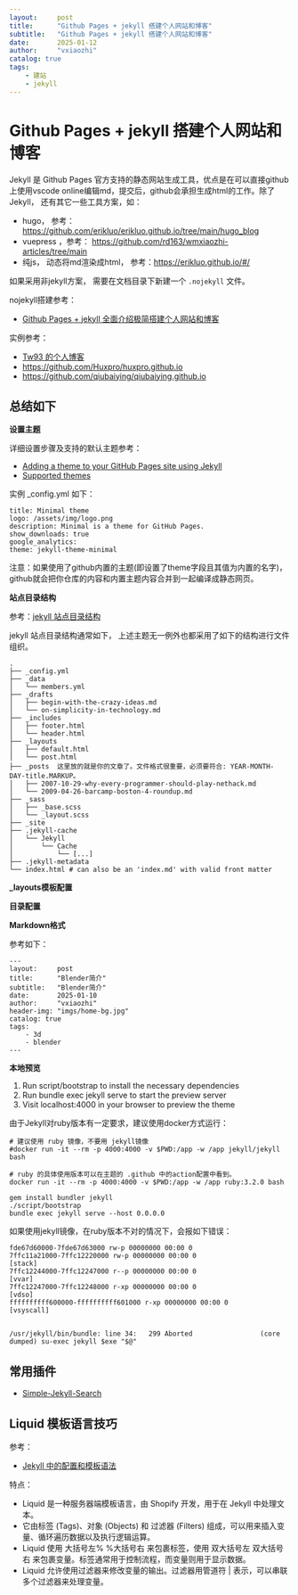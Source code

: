 ```yaml
---
layout:     post
title:      "Github Pages + jekyll 搭建个人网站和博客"
subtitle:   "Github Pages + jekyll 搭建个人网站和博客"
date:       2025-01-12
author:     "vxiaozhi"
catalog: true
tags:
    - 建站
    - jekyll
---
```


# Github Pages + jekyll 搭建个人网站和博客


Jekyll 是 Github Pages 官方支持的静态网站生成工具，优点是在可以直接github上使用vscode online编辑md，提交后，github会承担生成html的工作。除了Jekyll， 还有其它一些工具方案，如：

- hugo， 参考：https://github.com/erikluo/erikluo.github.io/tree/main/hugo_blog
- vuepress ，参考： https://github.com/rd163/wmxiaozhi-articles/tree/main
- 纯js， 动态将md渲染成html， 参考：https://erikluo.github.io/#/

如果采用非jekyll方案， 需要在文档目录下新建一个 `.nojekyll` 文件。

nojekyll搭建参考：

- [Github Pages + jekyll 全面介绍极简搭建个人网站和博客](https://zhuanlan.zhihu.com/p/51240503)

实例参考：

- [Tw93 的个人博客](https://github.com/tw93/tw93.github.io)
- https://github.com/Huxpro/huxpro.github.io
- https://github.com/qiubaiying/qiubaiying.github.io

## 总结如下

**设置主题**

详细设置步骤及支持的默认主题参考：

- [Adding a theme to your GitHub Pages site using Jekyll](https://docs.github.com/en/pages/setting-up-a-github-pages-site-with-jekyll/adding-a-theme-to-your-github-pages-site-using-jekyll)
- [Supported themes](https://pages.github.com/themes/)

实例 _config.yml 如下：

```
title: Minimal theme
logo: /assets/img/logo.png
description: Minimal is a theme for GitHub Pages.
show_downloads: true
google_analytics:
theme: jekyll-theme-minimal
```

注意：如果使用了github内置的主题(即设置了theme字段且其值为内置的名字)，github就会把你仓库的内容和内置主题内容合并到一起编译成静态网页。

**站点目录结构**

参考：[jekyll 站点目录结构](https://jekyllcn.com/docs/structure/)

jekyll 站点目录结构通常如下， 上述主题无一例外也都采用了如下的结构进行文件组织。

```
.
├── _config.yml
├── _data
│   └── members.yml
├── _drafts
│   ├── begin-with-the-crazy-ideas.md
│   └── on-simplicity-in-technology.md
├── _includes
│   ├── footer.html
│   └── header.html
├── _layouts
│   ├── default.html
│   └── post.html
├── _posts  这里放的就是你的文章了。文件格式很重要，必须要符合: YEAR-MONTH-DAY-title.MARKUP。 
│   ├── 2007-10-29-why-every-programmer-should-play-nethack.md
│   └── 2009-04-26-barcamp-boston-4-roundup.md
├── _sass
│   ├── _base.scss
│   └── _layout.scss
├── _site
├── .jekyll-cache
│   └── Jekyll
│       └── Cache
│           └── [...]
├── .jekyll-metadata
└── index.html # can also be an 'index.md' with valid front matter
```


**_layouts模板配置**

**目录配置**

**Markdown格式**

参考如下：

```
---
layout:     post
title:      "Blender简介"
subtitle:   "Blender简介"
date:       2025-01-10
author:     "vxiaozhi"
header-img: "imgs/home-bg.jpg"
catalog: true
tags:
    - 3d
    - blender
---
```

**本地预览**

1. Run script/bootstrap to install the necessary dependencies
2. Run bundle exec jekyll serve to start the preview server
3. Visit localhost:4000 in your browser to preview the theme

由于Jekyll对ruby版本有一定要求，建议使用docker方式运行：

```
# 建议使用 ruby 镜像，不要用 jekyll镜像
#docker run -it --rm -p 4000:4000 -v $PWD:/app -w /app jekyll/jekyll bash

# ruby 的具体使用版本可以在主题的 .github 中的action配置中看到。
docker run -it --rm -p 4000:4000 -v $PWD:/app -w /app ruby:3.2.0 bash
```

```
gem install bundler jekyll
./script/bootstrap
bundle exec jekyll serve --host 0.0.0.0
```

如果使用jekyll镜像，在ruby版本不对的情况下，会报如下错误：
```
fde67d60000-7fde67d63000 rw-p 00000000 00:00 0 
7ffc11a21000-7ffc12220000 rw-p 00000000 00:00 0                          [stack]
7ffc12244000-7ffc12247000 r--p 00000000 00:00 0                          [vvar]
7ffc12247000-7ffc12248000 r-xp 00000000 00:00 0                          [vdso]
ffffffffff600000-ffffffffff601000 r-xp 00000000 00:00 0                  [vsyscall]


/usr/jekyll/bin/bundle: line 34:   299 Aborted                 (core dumped) su-exec jekyll $exe "$@"
```

## 常用插件

- [Simple-Jekyll-Search](https://github.com/christian-fei/Simple-Jekyll-Search)

## Liquid 模板语言技巧

参考：

- [Jekyll 中的配置和模板语法](https://gist.github.com/hellokaton/f88be58ef4ae0f3741bb36ab8daa53c5)

特点：

- Liquid 是一种服务器端模板语言，由 Shopify 开发，用于在 Jekyll 中处理文本。
- 它由标签 (Tags)、对象 (Objects) 和 过滤器 (Filters) 组成，可以用来插入变量、循环遍历数据以及执行逻辑运算。
- Liquid 使用 大括号左% %大括号右 来包裹标签，使用 双大括号左 双大括号右 来包裹变量。标签通常用于控制流程，而变量则用于显示数据。
- Liquid 允许使用过滤器来修改变量的输出。过滤器用管道符 | 表示，可以串联多个过滤器来处理变量。
  





